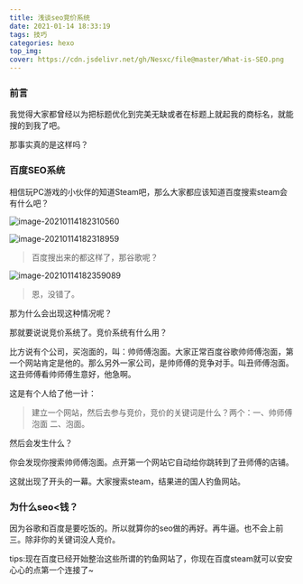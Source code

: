 ```yaml
---
title: 浅谈seo竞价系统
date: 2021-01-14 18:33:19
tags: 技巧
categories: hexo
top_img:
cover: https://cdn.jsdelivr.net/gh/Nesxc/file@master/What-is-SEO.png
---
```


### 前言

我觉得大家都曾经以为把标题优化到完美无缺或者在标题上就起我的商标名，就能搜的到我了吧。

那事实真的是这样吗？

### 百度SEO系统

相信玩PC游戏的小伙伴的知道Steam吧，那么大家都应该知道百度搜索steam会有什么吧？

![image-20210114182310560](https://cdn.jsdelivr.net/gh/Nesxc/file@master/image-20210114182310560.png)

![image-20210114182318959](https://cdn.jsdelivr.net/gh/Nesxc/file@master/image-20210114182318959.png)

> 百度搜出来的都这样了，那谷歌呢？

![image-20210114182359089](https://cdn.jsdelivr.net/gh/Nesxc/file@master/image-20210114182359089.png)

> 恩，没错了。



那为什么会出现这种情况呢？

那就要说说竞价系统了。竞价系统有什么用？

比方说有个公司，买泡面的，叫：帅师傅泡面。大家正常百度谷歌帅师傅泡面，第一个网站肯定是他的。那么另外一家公司，是帅师傅的竞争对手。叫丑师傅泡面。这丑师傅看帅师傅生意好，他急啊。

这是有个人给了他一计：

> 建立一个网站，然后去参与竞价，竞价的关键词是什么？两个：一、帅师傅泡面 二、泡面。

然后会发生什么？

你会发现你搜索帅师傅泡面。点开第一个网站它自动给你跳转到了丑师傅的店铺。

这就出现了开头的一幕。大家搜索steam，结果进的国人钓鱼网站。

### 为什么seo<钱？

因为谷歌和百度是要吃饭的。所以就算你的seo做的再好。再牛逼。也不会上前三。除非你的关键词没人竞价。

tips:现在百度已经开始整治这些所谓的钓鱼网站了，你现在百度steam就可以安安心心的点第一个连接了~